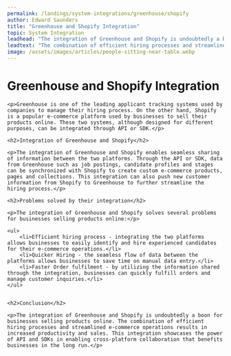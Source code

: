 ```yaml
---
permalink: /landings/system-integrations/greenhouse/shopify
author: Edward Saunders
title: "Greenhouse and Shopify Integration"
topic: System Integration
leadhead: "The integration of Greenhouse and Shopify is undoubtedly a boon for businesses selling products online"
leadtext: "The combination of efficient hiring processes and streamlined e-commerce operations results in increased productivity and sales. This integration showcases the power of API and SDKs in enabling cross-platform collaboration that benefits businesses in the long run."
image: /assets/images/articles/people-sitting-near-table.webp
---
```

<div class="arttext">	<h1>Greenhouse and Shopify Integration</h1>

	<p>Greenhouse is one of the leading applicant tracking systems used by companies to manage their hiring process. On the other hand, Shopify is a popular e-commerce platform used by businesses to sell their products online. These two systems, although designed for different purposes, can be integrated through API or SDK.</p>

	<h2>Integration of Greenhouse and Shopify</h2>

	<p>The integration of Greenhouse and Shopify enables seamless sharing of information between the two platforms. Through the API or SDK, data from Greenhouse such as job postings, candidate profiles and stages can be synchronized with Shopify to create custom e-commerce products, pages and collections. This integration can also push new customer information from Shopify to Greenhouse to further streamline the hiring process.</p>

	<h2>Problems solved by their integration</h2>

	<p>The integration of Greenhouse and Shopify solves several problems for businesses selling products online:</p>

	<ul>
		<li>Efficient hiring process - integrating the two platforms allows businesses to easily identify and hire experienced candidates for their e-commerce operations.</li>
		<li>Quicker Hiring - the seamless flow of data between the platforms allows businesses to save time on manual data entry.</li>
		<li>Faster Order fulfilment - by utilizing the information shared through the integration, businesses can quickly fulfill orders and manage customer inquiries.</li>
	</ul>


	<h2>Conclusion</h2>

	<p>The integration of Greenhouse and Shopify is undoubtedly a boon for businesses selling products online. The combination of efficient hiring processes and streamlined e-commerce operations results in increased productivity and sales. This integration showcases the power of API and SDKs in enabling cross-platform collaboration that benefits businesses in the long run.</p>

</div>